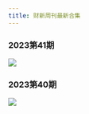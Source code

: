 ```yaml
---
title: 财新周刊最新合集
---
```


### 2023第41期
![](https://cdn.jsdelivr.net/gh/cwenan/blog.img/202310251200915.png)


### 2023第40期
![](https://cdn.jsdelivr.net/gh/cwenan/blog.img/202310251201566.png)